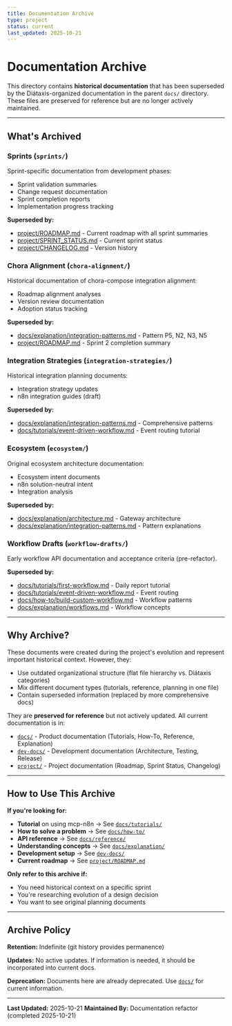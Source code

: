 ```yaml
---
title: Documentation Archive
type: project
status: current
last_updated: 2025-10-21
---
```


# Documentation Archive

This directory contains **historical documentation** that has been superseded by the Diátaxis-organized documentation in the parent `docs/` directory. These files are preserved for reference but are no longer actively maintained.

---

## What's Archived

### Sprints (`sprints/`)
Sprint-specific documentation from development phases:
- Sprint validation summaries
- Change request documentation
- Sprint completion reports
- Implementation progress tracking

**Superseded by:**
- [project/ROADMAP.md](../../project/ROADMAP.md) - Current roadmap with all sprint summaries
- [project/SPRINT_STATUS.md](../../project/SPRINT_STATUS.md) - Current sprint status
- [project/CHANGELOG.md](../../project/CHANGELOG.md) - Version history

### Chora Alignment (`chora-alignment/`)
Historical documentation of chora-compose integration alignment:
- Roadmap alignment analyses
- Version review documentation
- Adoption status tracking

**Superseded by:**
- [docs/explanation/integration-patterns.md](../explanation/integration-patterns.md) - Pattern P5, N2, N3, N5
- [project/ROADMAP.md](../../project/ROADMAP.md) - Sprint 2 completion summary

### Integration Strategies (`integration-strategies/`)
Historical integration planning documents:
- Integration strategy updates
- n8n integration guides (draft)

**Superseded by:**
- [docs/explanation/integration-patterns.md](../explanation/integration-patterns.md) - Comprehensive patterns
- [docs/tutorials/event-driven-workflow.md](../tutorials/event-driven-workflow.md) - Event routing tutorial

### Ecosystem (`ecosystem/`)
Original ecosystem architecture documentation:
- Ecosystem intent documents
- n8n solution-neutral intent
- Integration analysis

**Superseded by:**
- [docs/explanation/architecture.md](../explanation/architecture.md) - Gateway architecture
- [docs/explanation/integration-patterns.md](../explanation/integration-patterns.md) - Pattern explanations

### Workflow Drafts (`workflow-drafts/`)
Early workflow API documentation and acceptance criteria (pre-refactor).

**Superseded by:**
- [docs/tutorials/first-workflow.md](../tutorials/first-workflow.md) - Daily report tutorial
- [docs/tutorials/event-driven-workflow.md](../tutorials/event-driven-workflow.md) - Event routing
- [docs/how-to/build-custom-workflow.md](../how-to/build-custom-workflow.md) - Workflow patterns
- [docs/explanation/workflows.md](../explanation/workflows.md) - Workflow concepts

---

## Why Archive?

These documents were created during the project's evolution and represent important historical context. However, they:
- Use outdated organizational structure (flat file hierarchy vs. Diátaxis categories)
- Mix different document types (tutorials, reference, planning in one file)
- Contain superseded information (replaced by more comprehensive docs)

They are **preserved for reference** but not actively updated. All current documentation is in:
- [`docs/`](../) - Product documentation (Tutorials, How-To, Reference, Explanation)
- [`dev-docs/`](../../dev-docs/) - Development documentation (Architecture, Testing, Release)
- [`project/`](../../project/) - Project documentation (Roadmap, Sprint Status, Changelog)

---

## How to Use This Archive

**If you're looking for:**
- **Tutorial** on using mcp-n8n → See [`docs/tutorials/`](../tutorials/)
- **How to solve a problem** → See [`docs/how-to/`](../how-to/)
- **API reference** → See [`docs/reference/`](../reference/)
- **Understanding concepts** → See [`docs/explanation/`](../explanation/)
- **Development setup** → See [`dev-docs/`](../../dev-docs/)
- **Current roadmap** → See [`project/ROADMAP.md`](../../project/ROADMAP.md)

**Only refer to this archive if:**
- You need historical context on a specific sprint
- You're researching evolution of a design decision
- You want to see original planning documents

---

## Archive Policy

**Retention:** Indefinite (git history provides permanence)

**Updates:** No active updates. If information is needed, it should be incorporated into current docs.

**Deprecation:** Documents here are already deprecated. Use [`docs/`](../) for current information.

---

**Last Updated:** 2025-10-21
**Maintained By:** Documentation refactor (completed 2025-10-21)
